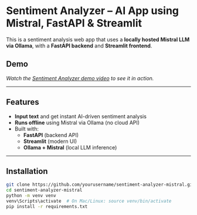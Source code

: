 # Sentiment Analyzer – AI App using Mistral, FastAPI & Streamlit

This is a sentiment analysis web app that uses a **locally hosted Mistral LLM via Ollama**, with a **FastAPI backend** and **Streamlit frontend**.

## Demo

*Watch the [Sentiment Analyzer demo video](https://youtu.be/Lcd6b1LUXLc) to see it in action.*

---

## Features

- **Input text** and get instant AI-driven sentiment analysis
- **Runs offline** using Mistral via Ollama (no cloud API)
- Built with:
  - **FastAPI** (backend API)
  - **Streamlit** (modern UI)
  - **Ollama + Mistral** (local LLM inference)

---

## Installation

```bash
git clone https://github.com/yourusername/sentiment-analyzer-mistral.git
cd sentiment-analyzer-mistral
python -m venv venv
venv\Scripts\activate  # On Mac/Linux: source venv/bin/activate
pip install -r requirements.txt
